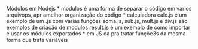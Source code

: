 Módulos em Nodejs
    * modulos
        é uma forma de separar o código em varios arquivops, apr amelhor organização do código
    * calculadora
        calc.js é um exemplo de um .js com varias funções
        soma.js, sub.js, mult.js e div.js são exemplos de criação de modulos
        result.js é um exemplo de como importar e usar os módulos exportados
    * em JS da pra tratar funçõe3s da mesma forma que trata variáveis